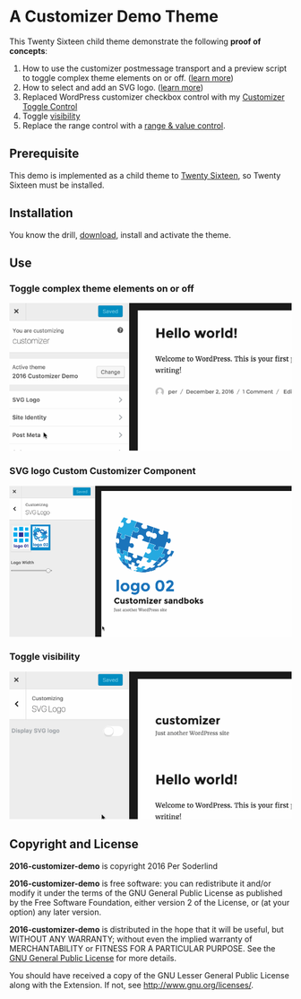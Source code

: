 # A Customizer Demo Theme

This Twenty Sixteen child theme demonstrate the following **proof of concepts**:

1. How to use the customizer postmessage transport and a preview script to toggle complex theme elements on or off. ([learn more](https://soderlind.no/wordpress-customizer-demo-in-twenty-sixteen-toggle-post-meta-on-or-off/))
1. How to select and add an SVG logo. ([learn more](https://soderlind.no/a-svg-logo-custom-control-for-wordpress-customizer/))
1. Replaced WordPress customizer checkbox control with my [Customizer Toggle Control](https://github.com/soderlind/class-customizer-toggle-control)
1. Toggle [visibility](https://github.com/soderlind/2016-customizer-demo/blob/master/js/customizer-toggle-control.js#L29-L52)
1. Replace the range control with a [range & value control](https://github.com/soderlind/class-customizer-range-value-control).


## Prerequisite

This demo is implemented as a child theme to [Twenty Sixteen](https://wordpress.org/themes/twentysixteen/), so Twenty Sixteen must be installed.

## Installation

You know the drill, [download](https://github.com/soderlind/2016-customizer-demo/archive/master.zip), install and activate the theme.

## Use

### Toggle complex theme elements on or off

<img src="assets/customizer-post-meta.gif" width="650" />

### SVG logo Custom Customizer Component

<img src="assets/svg-logo.gif" width="650" />

### Toggle visibility

<img src="assets/customizer-toggle-more.gif" width="650" />

## Copyright and License

**2016-customizer-demo** is copyright 2016 Per Soderlind

**2016-customizer-demo** is free software: you can redistribute it and/or modify it under the terms of the GNU General Public License as published by the Free Software Foundation, either version 2 of the License, or (at your option) any later version.

**2016-customizer-demo** is distributed in the hope that it will be useful, but WITHOUT ANY WARRANTY; without even the implied warranty of MERCHANTABILITY or FITNESS FOR A PARTICULAR PURPOSE. See the [GNU General Public License](LICENSE) for more details.

You should have received a copy of the GNU Lesser General Public License along with the Extension. If not, see http://www.gnu.org/licenses/.
